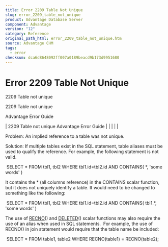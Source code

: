 ```yaml
---
title: Error 2209 Table Not Unique
slug: error_2209_table_not_unique
product: Advantage Database Server
component: Advantage
version: "12"
category: Reference
original_path_html: error_2209_table_not_unique.htm
source: Advantage CHM
tags:
  - error
checksum: dca6d8648092ff007a0189beacd9b173d9951680
---
```


# Error 2209 Table Not Unique

2209 Table not unique

2209 Table not unique

Advantage Error Guide

| 2209 Table not unique  Advantage Error Guide |  |  |  |  |

Problem: An implied reference to a table was not unique.

Solution: If multiple tables exist in the SQL statement, table aliases must be used to qualify the reference. For example, the following statement is not valid.

 SELECT \* FROM tbl1, tbl2 WHERE tbl1.id=tbl2.id AND CONTAINS( \*, 'some words' )

It contains the \* (all columns reference) in the CONTAINS scalar function, but it does not uniquely identify a table. It would need to be changed to something like the following:

 SELECT \* FROM tbl1, tbl2 WHERE tbl1.id=tbl2.id AND CONTAINS( tbl1.\*, 'some words' )

The use of [RECNO](master_recno.md)() and [DELETED](master_deleted.md)() scalar functions may also require the use of an alias when used in SQL statements.  For example, the use of RECNO() in join statement would require that the table name be included:

 SELECT \* FROM table1, table2 WHERE RECNO(table1) = RECNO(table2);
